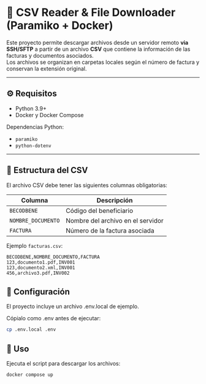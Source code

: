 # 📂 CSV Reader & File Downloader (Paramiko + Docker)

Este proyecto permite descargar archivos desde un servidor remoto **via SSH/SFTP** a partir de un archivo **CSV** que contiene la información de las facturas y documentos asociados.  
Los archivos se organizan en carpetas locales según el número de factura y conservan la extensión original.

---

## ⚙️ Requisitos

- Python 3.9+
- Docker y Docker Compose

Dependencias Python:
- `paramiko`
- `python-dotenv`

---

## 📑 Estructura del CSV

El archivo CSV debe tener las siguientes columnas obligatorias:

| Columna           | Descripción                          |
|-------------------|--------------------------------------|
| `BECODBENE`       | Código del beneficiario              |
| `NOMBRE_DOCUMENTO`| Nombre del archivo en el servidor    |
| `FACTURA`         | Número de la factura asociada        |

Ejemplo `facturas.csv`:

```csv
BECODBENE,NOMBRE_DOCUMENTO,FACTURA
123,documento1.pdf,INV001
123,documento2.xml,INV001
456,archivo3.pdf,INV002
```

## 🔧 Configuración
El proyecto incluye un archivo .env.local de ejemplo.

Cópialo como .env antes de ejecutar:
```bash
cp .env.local .env
```

## 🚀 Uso

Ejecuta el script para descargar los archivos:

```bash
docker compose up
```
